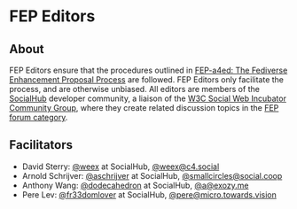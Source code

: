 # FEP Editors

## About

FEP Editors ensure that the procedures outlined in [FEP-a4ed: The Fediverse Enhancement Proposal Process](https://codeberg.org/fediverse/fep/src/branch/main/feps/fep-a4ed.md) are followed. FEP Editors only facilitate the process, and are otherwise unbiased. All editors are members of the [SocialHub](https://socialhub.activitypub.rocks) developer community, a liaison of the [W3C Social Web Incubator Community Group](https://www.w3.org/community/SocialCG/), where they create related discussion topics in the [FEP forum category](https://socialhub.activitypub.rocks/c/standards/fep/54).

## Facilitators

- David Sterry: [@weex](https://socialhub.activitypub.rocks/u/weex/summary) at SocialHub, [@weex@c4.social](https://c4.social/@weex)
- Arnold Schrijver: [@aschrijver](https://socialhub.activitypub.rocks/u/aschrijver/summary) at SocialHub, [@smallcircles@social.coop](https://social.coop/@smallcircles)
- Anthony Wang: [@dodecahedron](https://socialhub.activitypub.rocks/u/dodecahedron/summary) at SocialHub, [@a@exozy.me](https://social.exozy.me/@a)
- Pere Lev: [@fr33domlover](https://socialhub.activitypub.rocks/u/fr33domlover/summary) at SocialHub, [@pere@micro.towards.vision](https://micro.towards.vision/@pere)
